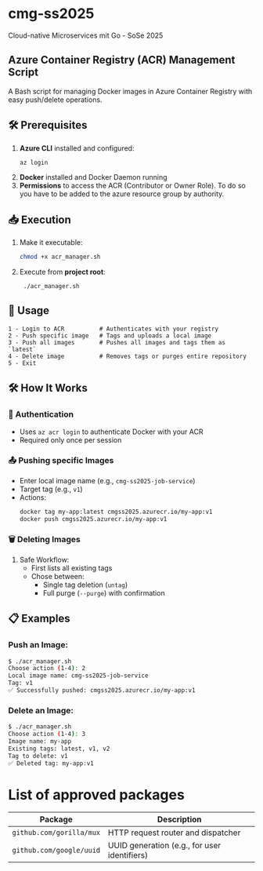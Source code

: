# cmg-ss2025

Cloud-native Microservices mit Go - SoSe 2025

## Azure Container Registry (ACR) Management Script

A Bash script for managing Docker images in Azure Container Registry with easy push/delete operations.

## 🛠️ Prerequisites
1. **Azure CLI** installed and configured:
   ```bash
   az login
   ```
2. **Docker** installed and Docker Daemon running
3. **Permissions** to access the ACR (Contributor or Owner Role). To do so you have to be added to the azure resource group by authority.

## 📥 Execution

1. Make it executable:
   ```bash
   chmod +x acr_manager.sh
   ``` 

2. Execute from **project root**:
   ```bash
    ./acr_manager.sh
   ```

## 🚀 Usage
```
1 - Login to ACR          # Authenticates with your registry
2 - Push specific image   # Tags and uploads a local image
3 - Push all images       # Pushes all images and tags them as `latest`
4 - Delete image          # Removes tags or purges entire repository
5 - Exit
```

## 🛠️ How It Works
### 🔐 Authentication
- Uses `az acr login` to authenticate Docker with your ACR
- Required only once per session

### 📤 Pushing specific Images
- Enter local image name (e.g., `cmg-ss2025-job-service`)
- Target tag (e.g., `v1`)
- Actions:
   ```bash
   docker tag my-app:latest cmgss2025.azurecr.io/my-app:v1
   docker push cmgss2025.azurecr.io/my-app:v1
   ``` 

### 🗑️ Deleting Images
1. Safe Workflow:
    - First lists all existing tags
    - Chose between:
        - Single tag deletion (`untag`)
        - Full purge (`--purge`) with confirmation

## 📋 Examples
### Push an Image:
```bash
$ ./acr_manager.sh
Choose action (1-4): 2
Local image name: cmg-ss2025-job-service
Tag: v1
✅ Successfully pushed: cmgss2025.azurecr.io/my-app:v1
```
### Delete an Image:
```bash
$ ./acr_manager.sh
Choose action (1-4): 3
Image name: my-app
Existing tags: latest, v1, v2
Tag to delete: v1
✅ Deleted tag: my-app:v1
```

# List of approved packages

| Package                              | Description                                  |
|--------------------------------------|----------------------------------------------|
| `github.com/gorilla/mux`             | HTTP request router and dispatcher           |
| `github.com/google/uuid`             | UUID generation (e.g., for user identifiers) |


